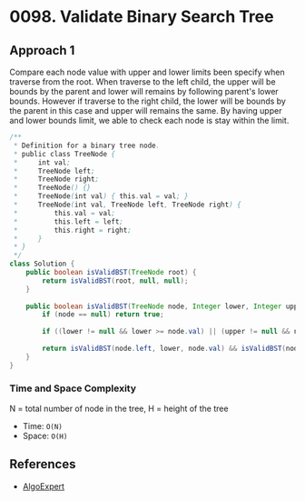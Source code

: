 # 0098. Validate Binary Search Tree

## Approach 1
Compare each node value with upper and lower limits been specify when traverse from the root. When traverse to the left child, the upper will be bounds by the parent and lower will remains by following parent's lower bounds. However if traverse to the right child, the lower will be bounds by the parent in this case and upper will remains the same. By having upper and lower bounds limit, we able to check each node is stay within the limit.

```Java
/**
 * Definition for a binary tree node.
 * public class TreeNode {
 *     int val;
 *     TreeNode left;
 *     TreeNode right;
 *     TreeNode() {}
 *     TreeNode(int val) { this.val = val; }
 *     TreeNode(int val, TreeNode left, TreeNode right) {
 *         this.val = val;
 *         this.left = left;
 *         this.right = right;
 *     }
 * }
 */
class Solution {
    public boolean isValidBST(TreeNode root) {
        return isValidBST(root, null, null);
    }
    
    public boolean isValidBST(TreeNode node, Integer lower, Integer upper) {
        if (node == null) return true;
        
        if ((lower != null && lower >= node.val) || (upper != null && node.val >= upper)) return false;
        
        return isValidBST(node.left, lower, node.val) && isValidBST(node.right, node.val, upper);
    }
}
```

### Time and Space Complexity

N = total number of node in the tree, H = height of the tree
- Time: `O(N)`
- Space: `O(H)`

## References
- [AlgoExpert](https://www.algoexpert.io/questions/Validate%20BST)